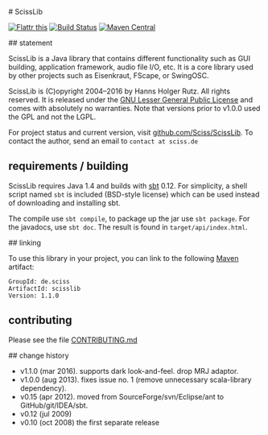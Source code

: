 # ScissLib

[![Flattr this](http://api.flattr.com/button/flattr-badge-large.png)](https://flattr.com/submit/auto?user_id=sciss&url=https%3A%2F%2Fgithub.com%2FSciss%2FScissLib&title=ScissLib&language=Scala&tags=github&category=software)
[![Build Status](https://travis-ci.org/Sciss/ScissLib.svg?branch=master)](https://travis-ci.org/Sciss/ScissLib)
[![Maven Central](https://maven-badges.herokuapp.com/maven-central/de.sciss/scisslib/badge.svg)](https://maven-badges.herokuapp.com/maven-central/de.sciss/scisslib)

## statement

ScissLib is a Java library that contains different functionality such as GUI building, application framework, audio file I/O, etc. It is a core library used by other projects such as Eisenkraut, FScape, or SwingOSC.

ScissLib is (C)opyright 2004–2016 by Hanns Holger Rutz. All rights reserved. It is released under the [GNU Lesser General Public License](https://raw.github.com/Sciss/ScissLib/master/licenses/ScissLib-License.txt) and comes with absolutely no warranties. Note that versions prior to v1.0.0 used the GPL and not the LGPL.

For project status and current version, visit [github.com/Sciss/ScissLib](https://github.com/Sciss/ScissLib). To contact the author, send an email to `contact at sciss.de`

## requirements / building

ScissLib requires Java 1.4 and builds with [sbt](http://www.scala-sbt.org/) 0.12. For simplicity, a shell script named `sbt` is included 
(BSD-style license) which can be used instead of downloading and installing sbt.

The compile use `sbt compile`, to package up the jar use `sbt package`. For the javadocs, use `sbt doc`. The result is found in `target/api/index.html`.

## linking

To use this library in your project, you can link to the following [Maven](http://search.maven.org) artifact:

    GroupId: de.sciss
    ArtifactId: scisslib
    Version: 1.1.0

## contributing

Please see the file [CONTRIBUTING.md](CONTRIBUTING.md)

## change history

 - v1.1.0 (mar 2016). supports dark look-and-feel. drop MRJ adaptor.
 - v1.0.0 (aug 2013). fixes issue no. 1 (remove unnecessary scala-library dependency).
 - v0.15 (apr 2012). moved from SourceForge/svn/Eclipse/ant to GitHub/git/IDEA/sbt.
 - v0.12 (jul 2009)
 - v0.10 (oct 2008) the first separate release
